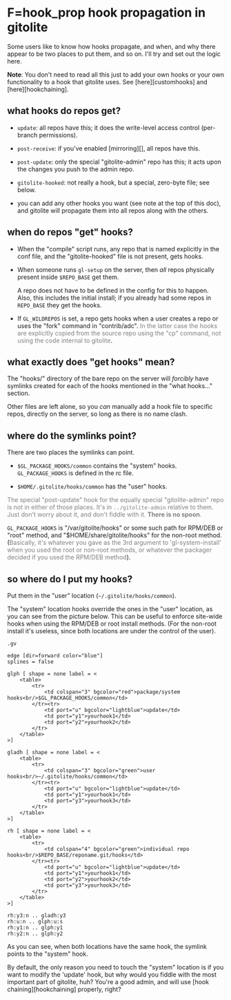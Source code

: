 # F=hook_prop hook propagation in gitolite

Some users like to know how hooks propagate, and when, and why there appear to
be two places to put them, and so on.  I'll try and set out the logic here.

**Note**: You don't need to read all this just to add your own hooks or your
own functionality to a hook that gitolite uses.  See [here][customhooks] and
[here][hookchaining].

## what hooks do repos get?

  * `update`: all repos have this; it does the write-level access control
    (per-branch permissions).

  * `post-receive`: if you've enabled [mirroring][], all repos have this.

  * `post-update`: only the special "gitolite-admin" repo has this; it acts
    upon the changes you push to the admin repo.

  * `gitolite-hooked`: not really a hook, but a special, zero-byte file; see
    below.

  * you can add any other hooks you want (see note at the top of this doc),
    and gitolite will propagate them into all repos along with the others.

## when do repos "get" hooks?

  * When the "compile" script runs, any repo that is named explicitly in the
    conf file, and the "gitolite-hooked" file is not present, gets hooks.

  * When someone runs `gl-setup` on the server, then *all* repos physically
    present inside `$REPO_BASE` get them.

    A repo does not have to be defined in the config for this to happen.
    Also, this includes the initial install; if you already had some repos in
    `REPO_BASE` they get the hooks.

  * If `GL_WILDREPOS` is set, a repo gets hooks when a user creates a repo or
    uses the "fork" command in "contrib/adc".  <font color="gray">In the
    latter case the hooks are explicitly copied from the source repo using the
    "cp" command, not using the code internal to gitolite</font>.

## what exactly does "get hooks" mean?

The "hooks/" directory of the bare repo on the server will *forcibly* have
symlinks created for each of the hooks mentioned in the "what hooks..."
section.

Other files are left alone, so you *can* manually add a hook file to specific
repos, directly on the server, so long as there is no name clash.

## where do the symlinks point?

There are two places the symlinks can point.

  * `$GL_PACKAGE_HOOKS/common` contains the "system" hooks.
    `GL_PACKAGE_HOOKS` is defined in the rc file.

  * `$HOME/.gitolite/hooks/common` has the "user" hooks.

<font color="gray">The special "post-update" hook for the equally special
"gitolite-admin" repo is not in either of those places.  It's in
`../gitolite-admin` relative to them.  Just don't worry about it, and don't
fiddle with it.  **There is no spoon**.</font>

`GL_PACKAGE_HOOKS` is "/var/gitolite/hooks" or some such path for RPM/DEB or
"root" method, and "$HOME/share/gitolite/hooks" for the non-root method.
(<font color="gray">Basically, it's whatever you gave as the 3rd argument to
'gl-system-install' when you used the root or non-root methods, or whatever
the packager decided if you used the RPM/DEB method</font>).

## so where do I put my hooks?

Put them in the "user" location (`~/.gitolite/hooks/common`).

The "system" location hooks override the ones in the "user" location, as you
can see from the picture below.  This can be useful to enforce site-wide hooks
when using the RPM/DEB or root install methods.  (For the non-root install
it's useless, since both locations are under the control of the user).

    .gv

    edge [dir=forward color="blue"]
    splines = false

    glph [ shape = none label = <
        <table>
            <tr>
                <td colspan="3" bgcolor="red">package/system hooks<br/>$GL_PACKAGE_HOOKS/common</td>
            </tr><tr>
                <td port="u" bgcolor="lightblue">update</td>
                <td port="y1">yourhook1</td>
                <td port="y2">yourhook2</td>
            </tr>
        </table>
    >]

    gladh [ shape = none label = <
        <table>
            <tr>
                <td colspan="3" bgcolor="green">user hooks<br/>~/.gitolite/hooks/common</td>
            </tr><tr>
                <td port="u" bgcolor="lightblue">update</td>
                <td port="y1">yourhook1</td>
                <td port="y3">yourhook3</td>
            </tr>
        </table>
    >]

    rh [ shape = none label = <
        <table>
            <tr>
                <td colspan="4" bgcolor="green">individual repo hooks<br/>$REPO_BASE/reponame.git/hooks</td>
            </tr><tr>
                <td port="u" bgcolor="lightblue">update</td>
                <td port="y1">yourhook1</td>
                <td port="y2">yourhook2</td>
                <td port="y3">yourhook3</td>
            </tr>
        </table>
    >]

    rh:y3:n .. gladh:y3
    rh:u:n .. glph:u:s
    rh:y1:n .. glph:y1
    rh:y2:n .. glph:y2

As you can see, when both locations have the same hook, the symlink points to
the "system" hook.

By default, the only reason you need to touch the "system" location is if you
want to modify the 'update' hook, but why would you fiddle with the most
important part of gitolite, huh?  You're a good admin, and will use [hook
chaining][hookchaining] properly, right?
